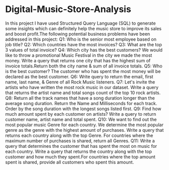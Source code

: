 # Digital-Music-Store-Analysis
In this project I have used Structured Query Language (SQL) to generate some insights which can definitely help the music store to improve its sales and boost profit.The following potential business problems have been addressed in this project:
Q1: Who is the senior most employee based on job title?
Q2: Which countries have the most invoices?
Q3: What are the top 3 values of total invoice?
Q4: Which city has the best customers? We would like to throw a promotional Music Festival in the city we made the most money. Write a query that returns one city that has the highest sum of invoice totals.Return both the city name & sum of all invoice totals.
Q5: Who is the best customer? The customer who has spent the most money will be declared as the best customer.
Q6: Write query to return the email, first name, last name, & Genre of all Rock Music listeners.
Q7: Let's invite the artists who have written the most rock music in our dataset. Write a query that returns the artist name and total songs count of the top 10 rock artists.
Q8: Return all the track names that have a song duration longer than the average song duration. Return the Name and Milliseconds for each track. Order by the song duration with the longest songs listed first.
Q9: Find how much amount spent by each customer on artists? Write a query to return customer name, artist name and total spent. 
Q10: We want to find out the most popular music Genre for each country. We determine the most popular genre as the genre with the highest amount of purchases. Write a query that returns each country along with the top Genre. For countries where the maximum number of purchases is shared, return all Genres.
Q11: Write a query that determines the customer that has spent the most on music for each country. Write a query that returns the country along with the top customer and how much they spent.For countries where the top amount spent is shared, provide all customers who spent this amount.

